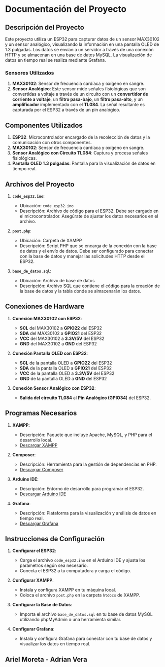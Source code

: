 # Documentación del Proyecto

## Descripción del Proyecto

Este proyecto utiliza un ESP32 para capturar datos de un sensor MAX30102 y un sensor analógico, visualizando la información en una pantalla OLED de 1.3 pulgadas. Los datos se envían a un servidor a través de una conexión HTTP y se almacenan en una base de datos MySQL. La visualización de datos en tiempo real se realiza mediante Grafana.

### Sensores Utilizados

1. **MAX30102**: Sensor de frecuencia cardíaca y oxígeno en sangre.
2. **Sensor Analógico**: Este sensor mide señales fisiológicas que son convertidas a voltaje a través de un circuito con un **convertidor de corriente a voltaje**, un **filtro pasa-bajo**, un **filtro pasa-alto**, y un **amplificador** implementado con el **TL084**. La señal resultante es capturada por el ESP32 a través de un pin analógico.

## Componentes Utilizados

1. **ESP32**: Microcontrolador encargado de la recolección de datos y la comunicación con otros componentes.
2. **MAX30102**: Sensor de frecuencia cardíaca y oxígeno en sangre.
3. **Sensor Analógico con Circuito TL084**: Captura y procesa señales fisiológicas.
4. **Pantalla OLED 1.3 pulgadas**: Pantalla para la visualización de datos en tiempo real.

## Archivos del Proyecto

1. **`code_esp32.ino`**:
   - Ubicación: `code_esp32.ino`
   - Descripción: Archivo de código para el ESP32. Debe ser cargado en el microcontrolador. Asegúrate de ajustar los datos necesarios en el archivo.

2. **`post.php`**:
   - Ubicación: Carpeta de XAMPP
   - Descripción: Script PHP que se encarga de la conexión con la base de datos y el envío de datos. Debe ser configurado para conectar con la base de datos y manejar las solicitudes HTTP desde el ESP32.

3. **`base_de_datos.sql`**:
   - Ubicación: Archivo de base de datos
   - Descripción: Archivo SQL que contiene el código para la creación de la base de datos y la tabla donde se almacenarán los datos.

## Conexiones de Hardware

1. **Conexión MAX30102 con ESP32**:
   - **SCL** del MAX30102 a **GPIO22** del ESP32
   - **SDA** del MAX30102 a **GPIO21** del ESP32
   - **VCC** del MAX30102 a **3.3V/5V** del ESP32
   - **GND** del MAX30102 a **GND** del ESP32

2. **Conexión Pantalla OLED con ESP32**:
   - **SCL** de la pantalla OLED a **GPIO22** del ESP32
   - **SDA** de la pantalla OLED a **GPIO21** del ESP32
   - **VCC** de la pantalla OLED a **3.3V/5V** del ESP32
   - **GND** de la pantalla OLED a **GND** del ESP32

3. **Conexión Sensor Analógico con ESP32**:
   - **Salida del circuito TL084** al **Pin Analógico (GPIO34)** del ESP32.

## Programas Necesarios

1. **XAMPP**:
   - Descripción: Paquete que incluye Apache, MySQL, y PHP para el desarrollo local.
   - [Descargar XAMPP](https://sourceforge.net/projects/xampp/files/XAMPP%20Windows/8.2.12/xampp-windows-x64-8.2.12-0-VS16-installer.exe/download)

2. **Composer**:
   - Descripción: Herramienta para la gestión de dependencias en PHP.
   - [Descargar Composer](https://getcomposer.org/Composer-Setup.exe)

3. **Arduino IDE**:
   - Descripción: Entorno de desarrollo para programar el ESP32.
   - [Descargar Arduino IDE](https://www.arduino.cc/en/software)

4. **Grafana**:
   - Descripción: Plataforma para la visualización y análisis de datos en tiempo real.
   - [Descargar Grafana](https://grafana.com/grafana/download?pg=get&plcmt=selfmanaged-box1-cta1)

## Instrucciones de Configuración

1. **Configurar el ESP32**:
   - Carga el archivo `code_esp32.ino` en el Arduino IDE y ajusta los parámetros según sea necesario.
   - Conecta el ESP32 a tu computadora y carga el código.

2. **Configurar XAMPP**:
   - Instala y configura XAMPP en tu máquina local.
   - Coloca el archivo `post.php` en la carpeta `htdocs` de XAMPP.

3. **Configurar la Base de Datos**:
   - Importa el archivo `base_de_datos.sql` en tu base de datos MySQL utilizando phpMyAdmin o una herramienta similar.

4. **Configurar Grafana**:
   - Instala y configura Grafana para conectar con tu base de datos y visualizar los datos en tiempo real.

## Ariel Moreta - Adrian Vera
